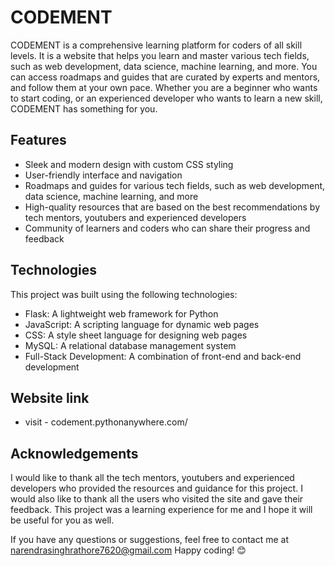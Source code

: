 # CODEMENT

CODEMENT is a comprehensive learning platform for coders of all skill levels. It is a website that helps you learn and master various tech fields, such as web development, data science, machine learning, and more. You can access roadmaps and guides that are curated by experts and mentors, and follow them at your own pace. Whether you are a beginner who wants to start coding, or an experienced developer who wants to learn a new skill, CODEMENT has something for you.

## Features

- Sleek and modern design with custom CSS styling
- User-friendly interface and navigation
- Roadmaps and guides for various tech fields, such as web development, data science, machine learning, and more
- High-quality resources that are based on the best recommendations by tech mentors, youtubers and experienced developers
- Community of learners and coders who can share their progress and feedback

## Technologies

This project was built using the following technologies:

- Flask: A lightweight web framework for Python
- JavaScript: A scripting language for dynamic web pages
- CSS: A style sheet language for designing web pages
- MySQL: A relational database management system
- Full-Stack Development: A combination of front-end and back-end development

## Website link
- visit - codement.pythonanywhere.com/

## Acknowledgements

I would like to thank all the tech mentors, youtubers and experienced developers who provided the resources and guidance for this project. I would also like to thank all the users who visited the site and gave their feedback. This project was a learning experience for me and I hope it will be useful for you as well.

If you have any questions or suggestions, feel free to contact me at narendrasinghrathore7620@gmail.com Happy coding! 😊
